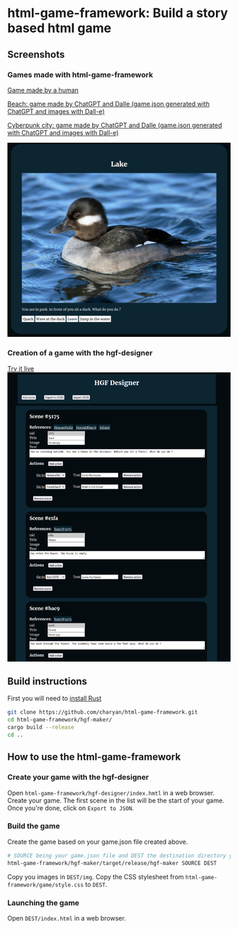 # html-game-framework: Build a story based html game
## Screenshots
### Games made with html-game-framework
[Game made by a human](https://charyan.github.io/html-game-framework/demo/)  
  
[Beach: game made by ChatGPT and Dalle (game.json generated with ChatGPT and images with Dall-e)](https://charyan.github.io/html-game-framework/demo_chatgpt_dalle/)  
  
[Cyberpunk city: game made by ChatGPT and Dalle (game.json generated with ChatGPT and images with Dall-e)](https://charyan.github.io/html-game-framework/demo_chatgpt_dalle/)  
  
![html-game-framework screenshot](https://github.com/charyan/html-game-framework/raw/master/hgf-ex.png)
### Creation of a game with the hgf-designer
[Try it live](https://charyan.github.io/html-game-framework/hgf-designer/)
![html-game-framework screenshot](https://github.com/charyan/html-game-framework/raw/master/hgf.png)

## Build instructions
First you will need to [install Rust](https://www.rust-lang.org/tools/install)
```bash
git clone https://github.com/charyan/html-game-framework.git
cd html-game-framework/hgf-maker/
cargo build --release
cd ..
```

## How to use the html-game-framework
### Create your game with the hgf-designer
Open `html-game-framework/hgf-designer/index.hmtl` in a web browser. Create your game. The first scene in the list will be the start of your game. Once you're done, click on `Export to JSON`.

### Build the game
Create the game based on your game.json file created above.
```bash
# SOURCE being your game.json file and DEST the destination directory you want your game files in
html-game-framework/hgf-maker/target/release/hgf-maker SOURCE DEST
```
Copy you images in `DEST/img`.
Copy the CSS stylesheet from `html-game-framework/game/style.css` to `DEST`.

### Launching the game
Open `DEST/index.html` in a web browser.
